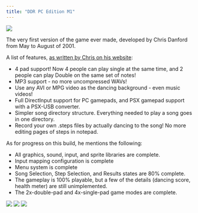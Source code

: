 ```yaml
---
title: "DDR PC Edition M1"
---
```


![](https://objects-us-east-1.dream.io/smbuilds/SM0.95/img/PCM1/DDRPCEdLogo.gif)

The very first version of the game ever made, developed by Chris Danford from May to August of 2001.

A list of features, [as written by Chris on his website](https://web.archive.org/web/20010816064900/http://www.chrisdanford.com:80/projects/ddrpced/index.htm):

- 4 pad support!  Now 4 people can play single at the same time, and 2 people can play Double on the same set of notes!
- MP3 support - no more uncompressed WAVs!
- Use any AVI or MPG video as the dancing background - even music videos!
- Full DirectInput support for PC gamepads, and PSX gamepad support with a PSX-USB converter.
- Simpler song directory structure.  Everything needed to play a song goes in one directory.
- Record your own .steps files by actually dancing to the song!  No more editing pages of steps in notepad.

As for progress on this build, he mentions the following:

- All graphics, sound, input, and sprite libraries are complete.
- Input mapping configuration is complete
- Menu system is complete
- Song Selection, Step Selection, and Results states are 80% complete.
- The gameplay is 100% playable, but a few of the details (dancing score, health meter) are still unimplemented.  
- The 2x-double-pad and 4x-single-pad game modes are complete.

![](https://objects-us-east-1.dream.io/smbuilds/SM0.95/img/PCM1/screen1.jpg)
![](https://objects-us-east-1.dream.io/smbuilds/SM0.95/img/PCM1/screen3.jpg)
![](https://objects-us-east-1.dream.io/smbuilds/SM0.95/img/PCM1/screen4.jpg)